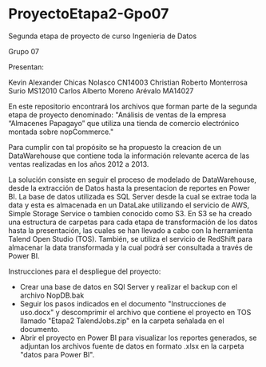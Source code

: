 # ProyectoEtapa2-Gpo07
Segunda etapa de proyecto de curso Ingenieria de Datos

Grupo 07

Presentan:

Kevin Alexander Chicas Nolasco            CN14003
Christian Roberto Monterrosa Surio        MS12010
Carlos Alberto Moreno Arévalo             MA14027

En este repositorio encontrará los archivos que forman parte de la segunda etapa de proyecto denominado: "Análisis de ventas de la empresa “Almacenes Papagayo” que utiliza una tienda de comercio electrónico montada sobre nopCommerce."

Para cumplir con tal propósito se ha propuesto la creacion de un DataWarehouse que contiene toda la información relevante acerca de las ventas realizadas en los años 2012 a 2013.

La solución consiste en seguir el proceso de modelado de DataWarehouse, desde la extracción de Datos hasta la presentacion de reportes en Power BI. La base de datos utilizada es SQL Server desde la cual se extrae toda la data y esta es almacenada en un DataLake utilizando el servicio de AWS, Simple Storage Service o tambien conocido como S3. En S3 se ha creado una estructura de carpetas para cada etapa de transformación de los datos hasta la presentación, las cuales se han llevado a cabo con la herramienta Talend Open Studio (TOS). También, se utiliza el servicio de RedShift para almacenar la data transformada y la cual podrá ser consultada a través de Power BI.

Instrucciones para el despliegue del proyecto:
- Crear una base de datos en SQl Server y realizar el backup con el archivo NopDB.bak
- Seguir los pasos indicados en el documento "Instrucciones de uso.docx" y descomprimir el archivo que contiene el proyecto en TOS llamado "Etapa2 TalendJobs.zip" en la carpeta señalada en el documento.
- Abrir el proyecto en Power BI para visualizar los reportes generados, se adjuntan los archivos fuente de datos en formato .xlsx en la carpeta "datos para Power BI".
